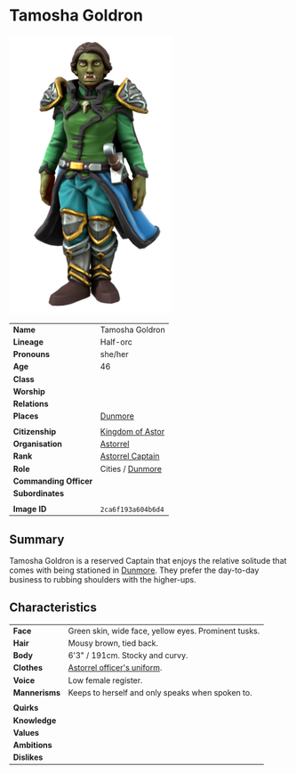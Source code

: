 # Tamosha Goldron

<img src="https://raw.githubusercontent.com/jesskelsall/astarus-images/main/people/portraits/2ca6f193a604b6d4.png" height="500" />

|||
| --- | --- |
| **Name** | Tamosha Goldron | character.3
| **Lineage** | Half-orc |
| **Pronouns** | she/her |
| **Age** | 46 |
| **Class** | |
| **Worship** | |
| **Relations** | |
| **Places** | [Dunmore](../places/cities/dunmore.md) |
|||
| **Citizenship** | [Kingdom of Astor](../civilisations/kingdom-of-astor/kingdom-of-astor.md) |
| **Organisation** | [Astorrel](../organisations/astorrel/astorrel.md) |
| **Rank** | [Astorrel Captain](../organisations/astorrel/ranks/astorrel-captain.md) |
| **Role** | Cities / [Dunmore](../places/cities/dunmore.md) |
| **Commanding Officer** | |
| **Subordinates** | |
|||
| **Image ID** | `2ca6f193a604b6d4` |

## Summary

Tamosha Goldron is a reserved Captain that enjoys the relative solitude that comes with being stationed in [Dunmore](../places/cities/dunmore.md). They prefer the day-to-day business to rubbing shoulders with the higher-ups.

## Characteristics

| | |
| --- | --- |
| **Face** | Green skin, wide face, yellow eyes. Prominent tusks. | characteristics.2
| **Hair** | Mousy brown, tied back. |
| **Body** | 6'3" / 191cm. Stocky and curvy. |
| **Clothes** | [Astorrel officer's uniform](../organisations/astorrel/uniforms/astorrel-officers-uniform.md). |
| **Voice** | Low female register. |
| **Mannerisms** | Keeps to herself and only speaks when spoken to. |
| | |
| **Quirks** | |
| **Knowledge** | |
| **Values** | |
| **Ambitions** | |
| **Dislikes** | |
